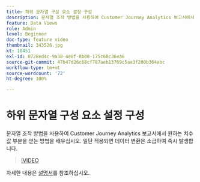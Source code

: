 ```yaml
---
title: 하위 문자열 구성 요소 설정 구성
description: 문자열 조작 방법을 사용하여 Customer Journey Analytics 보고서에서 원하는 치수 값 부분을 얻는 방법을 배우십시오. 일단 적용되면 데이터 변환은 소급하여 즉시 발생합니다.
feature: Data Views
role: Admin
level: Beginner
doc-type: feature video
thumbnail: 343526.jpg
kt: 10451
exl-id: 0728ed4c-9a38-4e8f-8b08-175c68c36ea6
source-git-commit: 47b47d26c68cf787aeb13769c5ae3f200b364abc
workflow-type: tm+mt
source-wordcount: '72'
ht-degree: 100%

---
```


# 하위 문자열 구성 요소 설정 구성

문자열 조작 방법을 사용하여 Customer Journey Analytics 보고서에서 원하는 치수 값 부분을 얻는 방법을 배우십시오. 일단 적용되면 데이터 변환은 소급하여 즉시 발생합니다.

>[!VIDEO](https://video.tv.adobe.com/v/343526/?quality=12&learn=on)

자세한 내용은 [설명서](https://experienceleague.adobe.com/docs/analytics-platform/using/cja-dataviews/component-settings/substring.html?lang=ko)를 참조하십시오.
